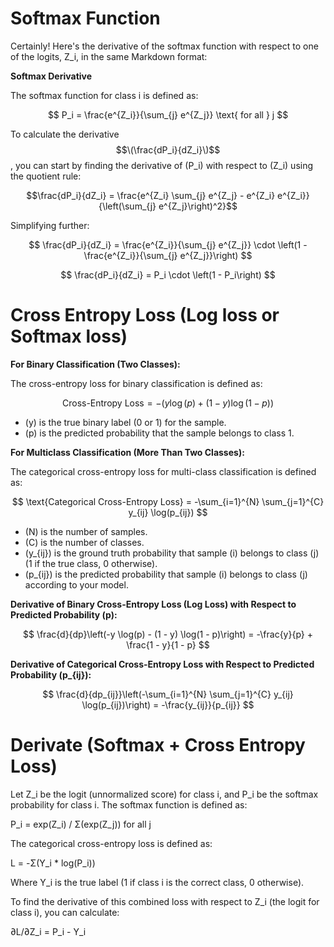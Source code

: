 # Softmax Function

Certainly! Here's the derivative of the softmax function with respect to one of the logits, Z_i, in the same Markdown format:

**Softmax Derivative**

The softmax function for class i is defined as:

$$
P_i = \frac{e^{Z_i}}{\sum_{j} e^{Z_j}} \text{ for all } j
$$

To calculate the derivative $$\(\frac{dP_i}{dZ_i}\)$$, you can start by finding the derivative of \(P_i\) with respect to \(Z_i\) using the quotient rule:

$$\frac{dP_i}{dZ_i} = \frac{e^{Z_i} \sum_{j} e^{Z_j} - e^{Z_i} e^{Z_i}}{\left(\sum_{j} e^{Z_j}\right)^2}$$

Simplifying further:

$$
\frac{dP_i}{dZ_i} = \frac{e^{Z_i}}{\sum_{j} e^{Z_j}} \cdot \left(1 - \frac{e^{Z_i}}{\sum_{j} e^{Z_j}}\right)
$$

$$
\frac{dP_i}{dZ_i} = P_i \cdot \left(1 - P_i\right)
$$

# Cross Entropy Loss (Log loss or Softmax loss)

**For Binary Classification (Two Classes):**

The cross-entropy loss for binary classification is defined as:

$$
\text{Cross-Entropy Loss} = -\left( y \log(p) + (1 - y) \log(1 - p) \right)
$$

- \(y\) is the true binary label (0 or 1) for the sample.
- \(p\) is the predicted probability that the sample belongs to class 1.

**For Multiclass Classification (More Than Two Classes):**

The categorical cross-entropy loss for multi-class classification is defined as:

$$
\text{Categorical Cross-Entropy Loss} = -\sum_{i=1}^{N} \sum_{j=1}^{C} y_{ij} \log(p_{ij})
$$

- \(N\) is the number of samples.
- \(C\) is the number of classes.
- \(y_{ij}\) is the ground truth probability that sample \(i\) belongs to class \(j\) (1 if the true class, 0 otherwise).
- \(p_{ij}\) is the predicted probability that sample \(i\) belongs to class \(j\) according to your model.


**Derivative of Binary Cross-Entropy Loss (Log Loss) with Respect to Predicted Probability \(p\):**

$$
\frac{d}{dp}\left(-y \log(p) - (1 - y) \log(1 - p)\right) = -\frac{y}{p} + \frac{1 - y}{1 - p}
$$

**Derivative of Categorical Cross-Entropy Loss with Respect to Predicted Probability \(p_{ij}\):**

$$
\frac{d}{dp_{ij}}\left(-\sum_{i=1}^{N} \sum_{j=1}^{C} y_{ij} \log(p_{ij})\right) = -\frac{y_{ij}}{p_{ij}}
$$

# Derivate (Softmax + Cross Entropy Loss)

Let Z_i be the logit (unnormalized score) for class i, and P_i be the softmax probability for class i. The softmax function is defined as:

P_i = exp(Z_i) / Σ(exp(Z_j)) for all j

The categorical cross-entropy loss is defined as:

L = -Σ(Y_i * log(P_i))

Where Y_i is the true label (1 if class i is the correct class, 0 otherwise).

To find the derivative of this combined loss with respect to Z_i (the logit for class i), you can calculate:

∂L/∂Z_i = P_i - Y_i
